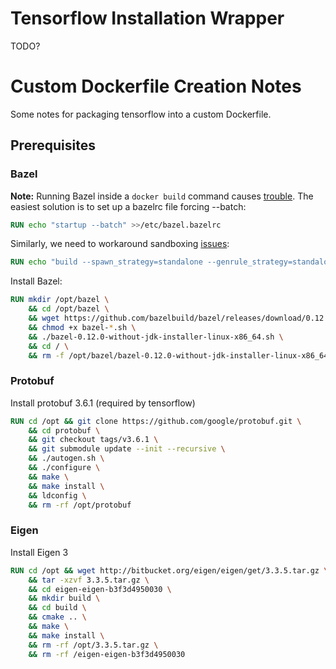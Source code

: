 # Tensorflow Installation Wrapper

TODO?

# Custom Dockerfile Creation Notes
Some notes for packaging tensorflow into a custom Dockerfile.

## Prerequisites

### Bazel
**Note:** Running Bazel inside a `docker build` command causes [trouble](https://github.com/bazelbuild/bazel/issues/134). The easiest solution is to set up a bazelrc file forcing --batch:
```Dockerfile
RUN echo "startup --batch" >>/etc/bazel.bazelrc
```

Similarly, we need to workaround sandboxing [issues](https://github.com/bazelbuild/bazel/issues/418):
```Dockerfile
RUN echo "build --spawn_strategy=standalone --genrule_strategy=standalone" >>/etc/bazel.bazelrc
```

Install Bazel:
```Dockerfile
RUN mkdir /opt/bazel \
	&& cd /opt/bazel \
	&& wget https://github.com/bazelbuild/bazel/releases/download/0.12.0/bazel-0.12.0-without-jdk-installer-linux-x86_64.sh \
	&& chmod +x bazel-*.sh \
	&& ./bazel-0.12.0-without-jdk-installer-linux-x86_64.sh \
	&& cd / \
	&& rm -f /opt/bazel/bazel-0.12.0-without-jdk-installer-linux-x86_64.sh
```

### Protobuf
Install protobuf 3.6.1 (required by tensorflow)
```Dockerfile
RUN cd /opt && git clone https://github.com/google/protobuf.git \
	&& cd protobuf \
	&& git checkout tags/v3.6.1 \
	&& git submodule update --init --recursive \
	&& ./autogen.sh \
	&& ./configure \
	&& make \
	&& make install \
	&& ldconfig \
	&& rm -rf /opt/protobuf
```

### Eigen
Install Eigen 3
```Dockerfile
RUN cd /opt && wget http://bitbucket.org/eigen/eigen/get/3.3.5.tar.gz \
	&& tar -xzvf 3.3.5.tar.gz \
	&& cd eigen-eigen-b3f3d4950030 \
	&& mkdir build \
	&& cd build \
	&& cmake .. \
	&& make \
	&& make install \
	&& rm -rf /opt/3.3.5.tar.gz \
	&& rm -rf /eigen-eigen-b3f3d4950030
```
